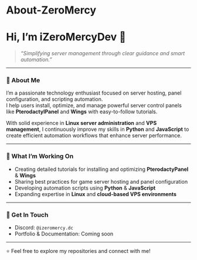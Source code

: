 # About-ZeroMercy
# Hi, I’m **iZeroMercyDev** 👋

> _“Simplifying server management through clear guidance and smart automation.”_

---

### 🔹 About Me  
I’m a passionate technology enthusiast focused on server hosting, panel configuration, and scripting automation.  
I help users install, optimize, and manage powerful server control panels like **PterodactylPanel** and **Wings** with easy-to-follow tutorials.

With solid experience in **Linux server administration** and **VPS management**, I continuously improve my skills in **Python** and **JavaScript** to create efficient automation workflows that enhance server performance.

---

### 🔹 What I’m Working On  
- Creating detailed tutorials for installing and optimizing **PterodactyPanel** & **Wings**  
- Sharing best practices for game server hosting and panel configuration  
- Developing automation scripts using **Python** & **JavaScript**  
- Expanding expertise in **Linux** and **cloud-based VPS environments**

---

### 🔹 Get In Touch  
- Discord: `@izeromercy.dc`  
- Portfolio & Documentation: Coming soon  

---

⭐ Feel free to explore my repositories and connect with me!
